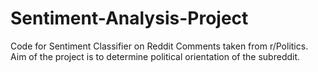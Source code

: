 # Sentiment-Analysis-Project

Code for Sentiment Classifier on Reddit Comments taken from r/Politics. Aim of the project is to determine political orientation of the subreddit.
